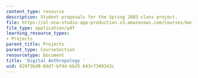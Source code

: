 ```yaml
---
content_type: resource
description: Student proposals for the Spring 2003 class project.
file: https://ol-ocw-studio-app-production.s3.amazonaws.com/courses/mas-966-digital-anthropology-spring-2003/028f3bd00dd7bf4dbb25b43cf349143c_project.pdf
file_type: application/pdf
learning_resource_types:
- Projects
parent_title: Projects
parent_type: CourseSection
resourcetype: Document
title: 'Digital Anthropology '
uid: 028f3bd0-0dd7-bf4d-bb25-b43cf349143c
---
```

